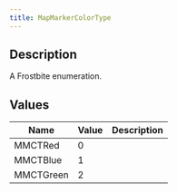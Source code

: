```yaml
---
title: MapMarkerColorType
---
```

## Description

A Frostbite enumeration.

## Values

| Name      | Value | Description |
| --------- | ----- | ----------- |
| MMCTRed   | 0     |             |
| MMCTBlue  | 1     |             |
| MMCTGreen | 2     |             |
